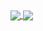 <a href="https://github.com/anuraghazra/github-readme-stats">
  <img align="center" src="https://github-readme-stats.vercel.app/api?username=applemango&show_icons=true&theme=vue" />
</a>
<a href="https://github.com/anuraghazra/github-readme-stats">
  <img align="center" src="https://github-readme-stats.vercel.app/api/top-langs/?username=applemango&langs_count=10&layout=compact" />
</a>
